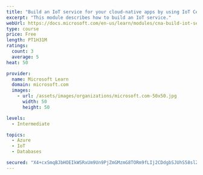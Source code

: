 ```yaml
---
title: "Build an IoT service for your cloud-native apps by using IoT Central"
excerpt: "This module describes how to build an IoT service."
webUrl: https://docs.microsoft.com/en-us/learn/modules/cna-build-iot-service/
type: course
price: Free
length: PT1H31M
ratings:
  count: 3
  average: 5
heat: 50

provider:
  name: Microsoft Learn
  domain: microsoft.com
  images:
    - url: /assets/images/organizations/microsoft.com-50x50.jpg
      width: 50
      height: 50

levels:
  - Intermediate

topics:
  - Azure
  - IoT
  - Databases

secured: "X4+cxSmqBJbHOEIkWSRxUm9Un9PjZmGMzmG8TORm9fLIj2CDdgbSJUhS58slZemesMXIJbq4tp3GXx/PCYH229Cd4RMD8t0bTU4rqJYhQtX7EhgqW3vqQ40WYVrCXtEAARfCMhIt3L90Qn05yI42+i7BsuMpwRuPLzCerFY+Zuk2rrVfD5hr4albVvXsXscawqLzm7Q6CnZqOAjBFCie5paJ7hWARycTVlSKFRcQB+ZKKC2e1qIpfqvrIqquzNbv4EQCv6tl2diDJNtza21pREUdVIWG+pzniYhCr7yeGojwYI0BHsG0VwKjhX1qM7XtLqzZFjg9iCKOizJ9tqUuNR5KQXFo8EPiqAo+u68KMnYbA3TlGWRLqtejoyZIcaigtYYRshb+LKTiFiypyzk8yMHlzrC/f5arx3hTvnnf0rU=;jNL7XstteCRIWGpGAqVJpQ=="
---
```


